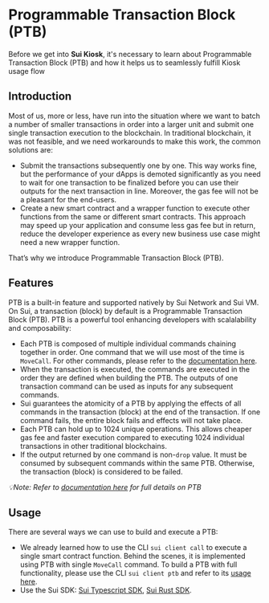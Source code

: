 # Programmable Transaction Block (PTB)

Before we get into **Sui Kiosk**, it's necessary to learn about Programmable Transaction Block (PTB) and how it helps us to seamlessly fulfill Kiosk usage flow

## Introduction

Most of us, more or less, have run into the situation where we want to batch a number of smaller transactions in order into a larger unit and submit one single transaction execution to the blockchain. In traditional blockchain, it was not feasible, and we need workarounds to make this work, the common solutions are:

- Submit the transactions subsequently one by one. This way works fine, but the performance of your dApps is demoted significantly as you need to wait for one transaction to be finalized before you can use their outputs for the next transaction in line. Moreover, the gas fee will not be a pleasant for the end-users.
- Create a new smart contract and a wrapper function to execute other functions from the same or different smart contracts. This approach may speed up your application and consume less gas fee but in return, reduce the developer experience as every new business use case might need a new wrapper function.

That’s why we introduce Programmable Transaction Block (PTB).

## Features

PTB is a built-in feature and supported natively by Sui Network and Sui VM. On Sui, a transaction (block) by default is a Programmable Transaction Block (PTB). PTB is a powerful tool enhancing developers with scalalability and composability:

- Each PTB is composed of multiple individual commands chaining together in order. One command that we will use most of the time is `MoveCall`. For other commands, please refer to the [documentation here](https://docs.sui.io/concepts/transactions/prog-txn-blocks#executing-a-transaction-command).
- When the transaction is executed, the commands are executed in the order they are defined when building the PTB. The outputs of one transaction command can be used as inputs for any subsequent commands.
- Sui guarantees the atomicity of a PTB by applying the effects of all commands in the transaction (block) at the end of the transaction. If one command fails, the entire block fails and effects will not take place.
- Each PTB can hold up to 1024 unique operations. This allows cheaper gas fee and faster execution compared to executing 1024 individual transactions in other traditional blockchains.
- If the output returned by one command is non-`drop` value. It must be consumed by subsequent commands within the same PTB. Otherwise, the transaction (block) is considered to be failed.

_💡Note: Refer to [documentation here](https://docs.sui.io/concepts/transactions/prog-txn-blocks) for full details on PTB_

## Usage

There are several ways we can use to build and execute a PTB:

- We already learned how to use the CLI `sui client call` to execute a single smart contract function. Behind the scenes, it is implemented using PTB with single `MoveCall` command. To build a PTB with full functionality, please use the CLI `sui client ptb` and refer to its [usage here](https://docs.sui.io/references/cli/ptb).
- Use the Sui SDK: [Sui Typescript SDK](https://sdk.mystenlabs.com/typescript), [Sui Rust SDK](https://docs.sui.io/references/rust-sdk).
